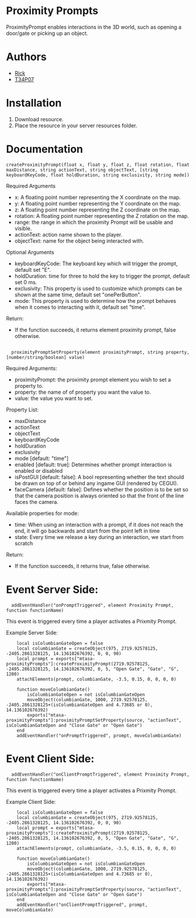 
# Proximity Prompts
ProximityPrompt enables interactions in the 3D world, such as opening a door/gate or picking up an object.

# Authors
- [Rick](https://github.com/httpRick)
- [T34P07](https://github.com/T34P07)

# Installation
1. Download resource.
2. Place the resource in your server resources folder.

# Documentation

    createProximityPrompt(float x, float y, float z, float rotation, float maxDistance, string actionText, string objectText, [string keyboardKeyCode, float holdDuration, string exclusivity, string mode])

Required Arguments
- x: A floating point number representing the X coordinate on the map.
- y: A floating point number representing the Y coordinate on the map.
- z: A floating point number representing the Z coordinate on the map.
- rotation: A floating point number representing the Z rotation on the map.
- range: the range in which the proximity Prompt will be usable and visible.
- actionText: action name shown to the player.
- objectText: name for the object being interacted with.

Optional Arguments
- keyboardKeyCode: The keyboard key which will trigger the prompt, default set "E".
- holdDuration: time for three to hold the key to trigger the prompt, default set 0 ms.
- exclusivity: This property is used to customize which prompts can be shown at the same time, default set "onePerButton".
- mode: This property is used to determine how the prompt behaves when it comes to interacting with it, default set "time".

Return:
- If the function succeeds, it returns element proximity prompt, false otherwise.
##
      proximityPromptSetProperty(element proximityPrompt, string property, [number/string/boolean] value)

Required Arguments:
- proximityPrompt: the proximity prompt element you wish to set a property to.
- property: the name of of property you want the value to.
- value: the value you want to set.

Property List:
- maxDistance
- actionText
- objectText
- keyboardKeyCode
- holdDuration
- exclusivity
- mode [default: "time"]
- enabled [default: true]: Determines whether prompt interaction is enabled or disabled
- isPostGUI [default: false]: A bool representing whether the text should be drawn on top of or behind any ingame GUI (rendered by CEGUI).
- faceCamera [default: false]: Defines whether the position is to be set so that the camera position is always oriented so that the front of the line faces the camera.

Available properties for mode:
- time: When using an interaction with a prompt, if it does not reach the end, it will go backwards and start from the point left in time
- state: Every time we release a key during an interaction, we start from scratch

Return:
- If the function succeeds, it returns true, false otherwise.
##
# Event Server Side:

      addEventHandler("onPromptTriggered", element Proximity Prompt, function functionName)

This event is triggered every time a player activates a Prixmity Prompt.

Example Server Side:
        
        local isColumbianGateOpen = false
        local columbianGate = createObject(975, 2719.92578125, -2405.2861328125, 14.136102676392, 0, 0, 90)
        local prompt = exports["mtasa-proximityPrompts"]:createProximityPrompt(2719.92578125, -2405.2861328125, 14.136102676392, 0, 5, "Open Gate", "Gate", "G", 1200)
        attachElements(prompt, columbianGate, -3.5, 0.15, 0, 0, 0, 0)

        function moveColumbianGate()
            isColumbianGateOpen = not isColumbianGateOpen
            moveObject(columbianGate, 1000, 2719.92578125, -2405.2861328125+(isColumbianGateOpen and 4.73685 or 0), 14.136102676392)
            exports["mtasa-proximityPrompts"]:proximityPromptSetProperty(source, "actionText", isColumbianGateOpen and "Close Gate" or "Open Gate")
        end
        addEventHandler("onPromptTriggered", prompt, moveColumbianGate)

# Event Client Side:

      addEventHandler("onClientPromptTriggered", element Proximity Prompt, function functionName)

This event is triggered every time a player activates a Prixmity Prompt.

Example Client Side:
        
        local isColumbianGateOpen = false
        local columbianGate = createObject(975, 2719.92578125, -2405.2861328125, 14.136102676392, 0, 0, 90)
        local prompt = exports["mtasa-proximityPrompts"]:createProximityPrompt(2719.92578125, -2405.2861328125, 14.136102676392, 0, 5, "Open Gate", "Gate", "G", 1200)
        attachElements(prompt, columbianGate, -3.5, 0.15, 0, 0, 0, 0)

        function moveColumbianGate()
            isColumbianGateOpen = not isColumbianGateOpen
            moveObject(columbianGate, 1000, 2719.92578125, -2405.2861328125+(isColumbianGateOpen and 4.73685 or 0), 14.136102676392)
            exports["mtasa-proximityPrompts"]:proximityPromptSetProperty(source, "actionText", isColumbianGateOpen and "Close Gate" or "Open Gate")
        end
        addEventHandler("onClientPromptTriggered", prompt, moveColumbianGate)
